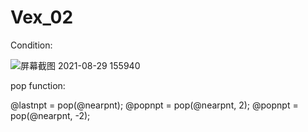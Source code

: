 # Vex_02

Condition:

![屏幕截图 2021-08-29 155940](https://user-images.githubusercontent.com/63625631/131243222-3be5d62d-eb58-4a91-8abc-c743f0d46a33.jpg)

pop function:

@lastnpt = pop(@nearpnt);
@popnpt = pop(@nearpnt, 2);
@popnpt = pop(@nearpnt, -2);

